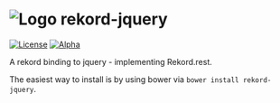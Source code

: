 # ![Logo](https://avatars2.githubusercontent.com/u/18293077?v=3&s=100) rekord-jquery

[![License](https://img.shields.io/badge/license-MIT-blue.svg)](https://github.com/Rekord/rekord/blob/master/LICENSE)
[![Alpha](https://img.shields.io/badge/State-Alpha-orange.svg)]()

A rekord binding to jquery - implementing Rekord.rest.

The easiest way to install is by using bower via `bower install rekord-jquery`.
